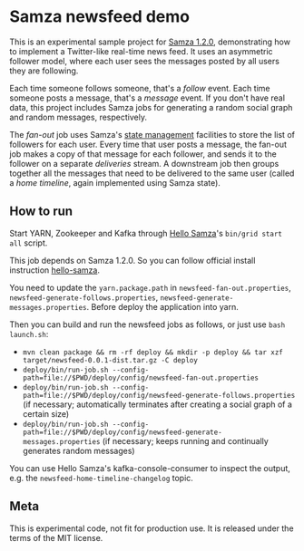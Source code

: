 Samza newsfeed demo
===================

This is an experimental sample project for [Samza 1.2.0](https://samza.apache.org/),
demonstrating how to implement a Twitter-like real-time news feed. It uses an asymmetric
follower model, where each user sees the messages posted by all users they are following.

Each time someone follows someone, that's a *follow* event. Each time someone posts a message,
that's a *message* event. If you don't have real data, this project includes Samza jobs for
generating a random social graph and random messages, respectively.

The *fan-out* job uses Samza's
[state management](http://samza.incubator.apache.org/learn/documentation/latest/container/state-management.html)
facilities to store the list of followers for each user. Every time that user posts a message,
the fan-out job makes a copy of that message for each follower, and sends it to the follower
on a separate *deliveries* stream. A downstream job then groups together all the messages
that need to be delivered to the same user (called a *home timeline*, again implemented using
Samza state).


How to run
----------

Start YARN, Zookeeper and Kafka through
[Hello Samza](http://samza.incubator.apache.org/startup/hello-samza/latest/)'s
`bin/grid start all` script.

This job depends on Samza 1.2.0. So you can follow official install instruction [hello-samza](https://github.com/apache/samza-hello-samza).

You need to update the `yarn.package.path` in `newsfeed-fan-out.properties`, `newsfeed-generate-follows.properties`, `newsfeed-generate-messages.properties`. Before deploy the application
into yarn. 

Then you can build and run the newsfeed jobs as follows, or just use `bash launch.sh`:

* `mvn clean package && rm -rf deploy && mkdir -p deploy && tar xzf target/newsfeed-0.0.1-dist.tar.gz -C deploy`
* `deploy/bin/run-job.sh --config-path=file://$PWD/deploy/config/newsfeed-fan-out.properties`
* `deploy/bin/run-job.sh --config-path=file://$PWD/deploy/config/newsfeed-generate-follows.properties`
  (if necessary; automatically terminates after creating a social graph of a certain size)
* `deploy/bin/run-job.sh --config-path=file://$PWD/deploy/config/newsfeed-generate-messages.properties`
  (if necessary; keeps running and continually generates random messages)

You can use Hello Samza's kafka-console-consumer to inspect the output, e.g. the
`newsfeed-home-timeline-changelog` topic.


Meta
----

This is experimental code, not fit for production use. It is released under the terms of the MIT license.
